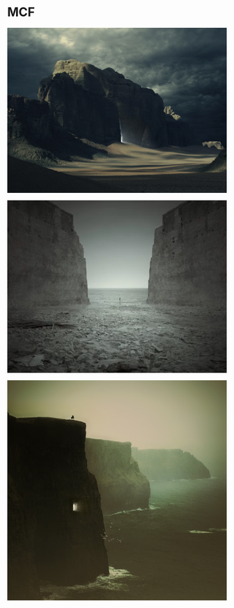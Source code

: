 # MCF
![Services](images/hw_2/Xanthe_Terra_Wallp_by_Karezoid.jpg)

![Services](images/Karezoid.png)

![Services](images/file.jpg)